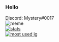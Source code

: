 ### Hello
Discord: Mystery#0017 <br>
![meme](https://komarev.com/ghpvc/?username=Mystery&style=flat-square&color=blueviolet) <br>
[![stats](https://github-readme-stats.vercel.app/api?username=Mystery&show_icons=true&theme=highcontrast)](https://github.com/anuraghazra/github-readme-stats) <br>
[![most used ig](https://github-readme-stats.vercel.app/api/top-langs/?username=Mystery&layout=compact&theme=highcontrast&show_icons=true)](https://www.youtube.com/watch?v=dQw4w9WgXcQ)
<br>
